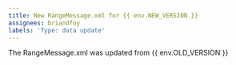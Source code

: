 ```yaml
---
title: New RangeMessage.xml for {{ env.NEW_VERSION }}
assignees: briandfoy
labels: 'Type: data update'
---
```

The RangeMessage.xml was updated from {{ env.OLD_VERSION }}
